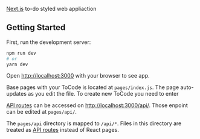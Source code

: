 [Next.js](https://nextjs.org/) to-do styled web appliaction

## Getting Started

First, run the development server:

```bash
npm run dev
# or
yarn dev
```

Open [http://localhost:3000](http://localhost:3000) with your browser to see app.

Base pages with your ToCode is located at `pages/index.js`. The page auto-updates as you edit the file. To create new ToCode you need to enter 

[API routes](https://nextjs.org/docs/api-routes/introduction) can be accessed on [http://localhost:3000/api/](http://localhost:3000/api/). Those enpoint can be edited at `pages/api/`.

The `pages/api` directory is mapped to `/api/*`. Files in this directory are treated as [API routes](https://nextjs.org/docs/api-routes/introduction) instead of React pages.
